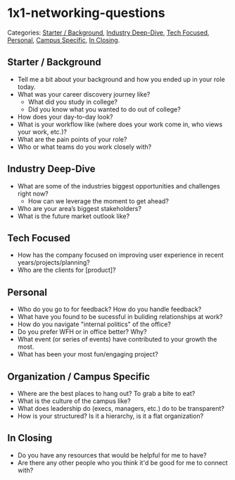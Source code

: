 # 1x1-networking-questions
Categories: [Starter / Background](##starter--background), [Industry Deep-Dive](#industry-deep-dive), [Tech Focused](#tech-focused), [Personal](#personal), [Campus Specific](#campus-specific), [In Closing](#in-closing).
## Starter / Background
- Tell me a bit about your background and how you ended up in your role today.
- What was your career discovery journey like? 
  + What did you study in college? 
  + Did you know what you wanted to do out of college?
- How does your day-to-day look?
- What is your workflow like (where does your work come in, who views your work, etc.)?
- What are the pain points of your role?
- Who or what teams do you work closely with?

## Industry Deep-Dive
- What are some of the industries biggest opportunities and challenges right now?
  + How can we leverage the moment to get ahead?
- Who are your area’s biggest stakeholders?
- What is the future market outlook like? 

## Tech Focused
- How has the company focused on improving user experience in recent years/projects/planning?
- Who are the clients for [product]? 

## Personal
- Who do you go to for feedback? How do you handle feedback?
- What have you found to be sucessful in buliding relationships at work? 
-	How do you navigate "internal politics" of the office?
- Do you prefer WFH or in office better? Why?
- What event (or series of events) have contributed to your growth the most.
- What has been your most fun/engaging project?

## Organization / Campus Specific
- Where are the best places to hang out? To grab a bite to eat?
- What is the culture of the campus like?
- What does leadership do (execs, managers, etc.) do to be transparent? 
- How is your structured? Is it a hierarchy, is it a flat organization? 

## In Closing
- Do you have any resources that would be helpful for me to have?
- Are there any other people who you think it'd be good for me to connect with? 
